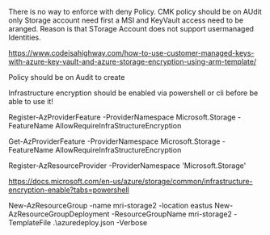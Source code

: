 There is no way to enforce with deny Policy. CMK policy should be on AUdit only Storage account need first a MSI and KeyVault access need to be aranged. Reason is that STorage Account does not support usermanaged Identities.

https://www.codeisahighway.com/how-to-use-customer-managed-keys-with-azure-key-vault-and-azure-storage-encryption-using-arm-template/

Policy should be on Audit to create

Infrastructure encryption should be enabled via powershell or cli before be able to use it!

Register-AzProviderFeature -ProviderNamespace Microsoft.Storage   -FeatureName AllowRequireInfraStructureEncryption


Get-AzProviderFeature -ProviderNamespace Microsoft.Storage -FeatureName AllowRequireInfraStructureEncryption

Register-AzResourceProvider -ProviderNamespace 'Microsoft.Storage'

 https://docs.microsoft.com/en-us/azure/storage/common/infrastructure-encryption-enable?tabs=powershell

New-AzResourceGroup -name mri-storage2 -location eastus
 New-AzResourceGroupDeployment -ResourceGroupName mri-storage2 -TemplateFile .\azuredeploy.json -Verbose
